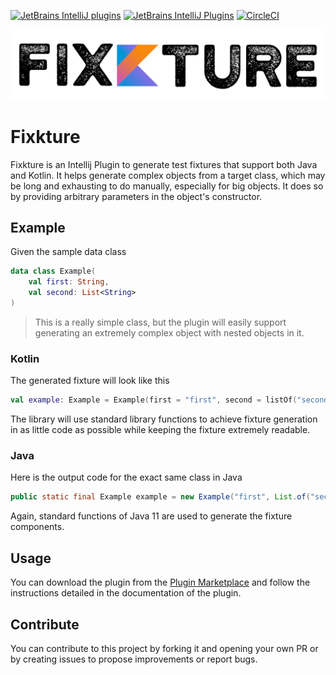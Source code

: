 [![JetBrains IntelliJ plugins](https://img.shields.io/jetbrains/plugin/d/15520?logo=Intellij%20IDEA&style=for-the-badge)](https://plugins.jetbrains.com/plugin/15520-fixkture)
[![JetBrains IntelliJ Plugins](https://img.shields.io/jetbrains/plugin/v/15520?label=PLUGIN&logo=IntelliJ%20IDEA&style=for-the-badge)](https://plugins.jetbrains.com/plugin/15520-fixkture)
[![CircleCI](https://img.shields.io/circleci/build/github/pelletier197/Fixkture?label=Circle%20CI&logo=circleci&style=for-the-badge)](https://app.circleci.com/pipelines/github/pelletier197/Fixkture)

<p align="center">
  <img src="./logo/logo.png">
</p>

# Fixkture
Fixkture is an Intellij Plugin to generate test fixtures that support both Java and Kotlin. It helps generate complex objects from a target class, which may be long and exhausting to do manually, especially for big objects. It does so by providing arbitrary parameters in the object's constructor.

## Example
Given the sample data class
```kotlin
data class Example(
    val first: String,
    val second: List<String>
)
```
> This is a really simple class, but the plugin will easily support generating an extremely complex object with nested objects in it.

### Kotlin
The generated fixture will look like this
```kotlin
val example: Example = Example(first = "first", second = listOf("second"))
```
The library will use standard library functions to achieve fixture generation in as little code as possible while keeping the fixture extremely readable.

### Java
Here is the output code for the exact same class in Java
```java
public static final Example example = new Example("first", List.of("second"));
```
Again, standard functions of Java 11 are used to generate the fixture components.

## Usage
You can download the plugin from the [Plugin Marketplace](https://plugins.jetbrains.com/plugin/15520-fixkture) and follow the instructions detailed in the documentation of the plugin.

## Contribute
You can contribute to this project by forking it and opening your own PR or by creating issues to propose improvements or report bugs. 
